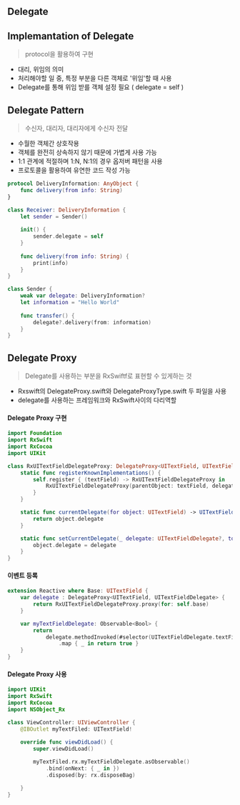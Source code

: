 ## Delegate

## Implemantation of Delegate
> protocol을 활용하여 구현
- 대리, 위임의 의미
- 처리해야할 일 중, 특정 부분을 다른 객체로 '위임'할 때 사용
- Delegate를 통해 위임 받를 객체 설정 필요 ( delegate = self )

## Delegate Pattern
> 수신자, 대리자, 대리자에게 수신자 전달
-  수월한 객체간 상호작용
- 객체를 완전히 상속하지 않기 때문에 가볍게 사용 가능
- 1:1 관계에 적절하며 1:N, N:1의 경우 옵저버 패턴을 사용
- 프로토콜을 활용하여 유연한 코드 작성 가능

```swift
protocol DeliveryInformation: AnyObject {
    func delivery(from info: String)
}

class Receiver: DeliveryInformation {
    let sender = Sender()
    
    init() {
        sender.delegate = self
    }
    
    func delivery(from info: String) {
        print(info)
    }
}

class Sender {
    weak var delegate: DeliveryInformation?
    let information = "Hello World"
    
    func transfer() {
        delegate?.delivery(from: information)
    }
}
```

## Delegate Proxy
> Delegate를 사용하는 부분을 RxSwiftf로 표현할 수 있게하는 것
- Rxswift의 DelegateProxy.swift와 DelegateProxyType.swift 두 파일을 사용
- delegate를 사용하는 프레임워크와 RxSwift사이의 다리역할

#### Delegate Proxy 구현
```swift
import Foundation
import RxSwift
import RxCocoa
import UIKit

class RxUITextFieldDelegateProxy: DelegateProxy<UITextField, UITextFieldDelegate>, DelegateProxyType, UITextFieldDelegate{
    static func registerKnownImplementations() {
        self.register { (textField) -> RxUITextFieldDelegateProxy in
            RxUITextFieldDelegateProxy(parentObject: textField, delegateProxy: self)
        }
    }

    static func currentDelegate(for object: UITextField) -> UITextFieldDelegate? {
        return object.delegate
    }

    static func setCurrentDelegate(_ delegate: UITextFieldDelegate?, to object: UITextField) {
        object.delegate = delegate
    }
}
```
#### 이벤트 등록
```swift
extension Reactive where Base: UITextField {
    var delegate : DelegateProxy<UITextField, UITextFieldDelegate> {
        return RxUITextFieldDelegateProxy.proxy(for: self.base)
    }

    var myTextFieldDelegate: Observable<Bool> {
        return
            delegate.methodInvoked(#selector(UITextFieldDelegate.textFieldShouldBeginEditing(_:)))
                .map { _ in return true }
    }
}
```

#### Delegate Proxy 사용
```swift
import UIKit
import RxSwift
import RxCocoa
import NSObject_Rx

class ViewController: UIViewController {
    @IBOutlet myTextFiled: UITextField!
    
    override func viewDidLoad() {
        super.viewDidLoad()

        myTextFiled.rx.myTextFieldDelegate.asObservable()
            .bind(onNext: { _ in })
            .disposed(by: rx.disposeBag)

    }
}
```
